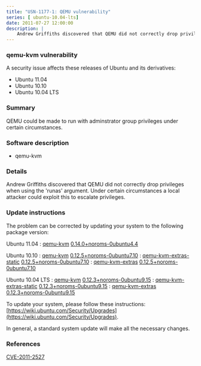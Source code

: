 ```yaml
---
title: "USN-1177-1: QEMU vulnerability"
series: [ ubuntu-10.04-lts]
date: 2011-07-27 12:00:00
description: |
    Andrew Griffiths discovered that QEMU did not correctly drop privileges when using the &#39;runas&#39; argument. Under certain circumstances a local attacker could exploit this to escalate privileges. 
--- 
```

 
 


### qemu-kvm vulnerability

A security issue affects these releases of Ubuntu and its derivatives:

* Ubuntu 11.04
* Ubuntu 10.10
* Ubuntu 10.04 LTS

### Summary

QEMU could be made to run with adminstrator group privileges under certain circumstances.

### Software description

* qemu-kvm 

### Details

Andrew Griffiths discovered that QEMU did not correctly drop privileges when using the &#39;runas&#39; argument. Under certain circumstances a local attacker could exploit this to escalate privileges. 

### Update instructions

The problem can be corrected by updating your system to the following package version:

Ubuntu 11.04
 : [qemu-kvm](https://launchpad.net/ubuntu/+source/qemu-kvm) <span> [0.14.0+noroms-0ubuntu4.4](https://launchpad.net/ubuntu/+source/qemu-kvm/0.14.0+noroms-0ubuntu4.4) </span> 

Ubuntu 10.10
 : [qemu-kvm](https://launchpad.net/ubuntu/+source/qemu-kvm) <span> [0.12.5+noroms-0ubuntu7.10](https://launchpad.net/ubuntu/+source/qemu-kvm/0.12.5+noroms-0ubuntu7.10) </span> 
 : [qemu-kvm-extras-static](https://launchpad.net/ubuntu/+source/qemu-kvm) <span> [0.12.5+noroms-0ubuntu7.10](https://launchpad.net/ubuntu/+source/qemu-kvm/0.12.5+noroms-0ubuntu7.10) </span> 
 : [qemu-kvm-extras](https://launchpad.net/ubuntu/+source/qemu-kvm) <span> [0.12.5+noroms-0ubuntu7.10](https://launchpad.net/ubuntu/+source/qemu-kvm/0.12.5+noroms-0ubuntu7.10) </span> 

Ubuntu 10.04 LTS
 : [qemu-kvm](https://launchpad.net/ubuntu/+source/qemu-kvm) <span> [0.12.3+noroms-0ubuntu9.15](https://launchpad.net/ubuntu/+source/qemu-kvm/0.12.3+noroms-0ubuntu9.15) </span> 
 : [qemu-kvm-extras-static](https://launchpad.net/ubuntu/+source/qemu-kvm) <span> [0.12.3+noroms-0ubuntu9.15](https://launchpad.net/ubuntu/+source/qemu-kvm/0.12.3+noroms-0ubuntu9.15) </span> 
 : [qemu-kvm-extras](https://launchpad.net/ubuntu/+source/qemu-kvm) <span> [0.12.3+noroms-0ubuntu9.15](https://launchpad.net/ubuntu/+source/qemu-kvm/0.12.3+noroms-0ubuntu9.15) </span> 

To update your system, please follow these instructions: [https://wiki.ubuntu.com/Security/Upgrades](https://wiki.ubuntu.com/Security/Upgrades).

In general, a standard system update will make all the necessary changes. 

### References

 
 [CVE-2011-2527](http://people.ubuntu.com/~ubuntu-security/cve/CVE-2011-2527)
 

